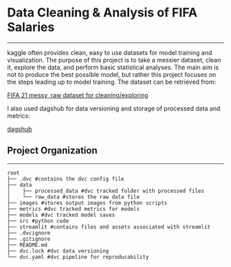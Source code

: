 # Data Cleaning & Analysis of FIFA Salaries
***
kaggle often provides clean, easy to use datasets for model training and visualization. The
purpose of this project is to take a messier dataset, clean it, explore the data, and perform 
basic statistical analyses. The main aim is not to produce the best possible model, but rather 
this project focuses on the steps leading up to model training. The dataset can be retrieved from:

[FIFA 21 messy, raw dataset for cleaning/exploring](https://www.kaggle.com/datasets/yagunnersya/fifa-21-messy-raw-dataset-for-cleaning-exploring)

I also used dagshub for data versioning and storage of processed data and metrics:

[dagshub](https://dagshub.com/philjhowson/Data_Cleaning_FIFA)

## Project Organization
------------------------------------------------------------------------
    root
    ├── .dvc #contains the dvc config file 
    ├── data
    │    ├── processed_data #dvc tracked folder with processed files
    │    └── raw_data #stores the raw data file
    ├── images #stores output images from python scripts
    ├── metrics #dvc tracked metrics for models
    ├── models #dvc tracked model saves
    ├── src #python code
    ├── streamlit #contains files and assets associated with streamlit
    ├── .dvcignore
    ├── .gitignore
    ├── README.md
    ├── dvc.lock #dvc data versioning
    └── dvc.yaml #dvc pipeline for reproducability